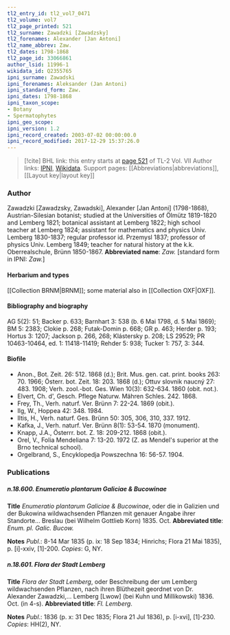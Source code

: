 ```yaml
---
tl2_entry_id: tl2_vol7_0471
tl2_volume: vol7
tl2_page_printed: 521
tl2_surname: Zawadzki [Zawadzsky]
tl2_forenames: Alexander [Jan Antoni]
tl2_name_abbrev: Zaw.
tl2_dates: 1798-1868
tl2_page_id: 33066861
author_lsid: 11996-1
wikidata_id: Q2355765
ipni_surname: Zawadski
ipni_forenames: Aleksander (Jan Antoni)
ipni_standard_form: Zaw.
ipni_dates: 1798-1868
ipni_taxon_scope: 
- Botany
- Spermatophytes
ipni_geo_scope: 
ipni_version: 1.2
ipni_record_created: 2003-07-02 00:00:00.0
ipni_record_modified: 2017-12-29 15:37:26.0
---
```


> [!cite] BHL link: this entry starts at [page 521](https://www.biodiversitylibrary.org/page/33066861) of TL-2 Vol. VII
> Author links: [IPNI](https://www.ipni.org/a/11996-1), [Wikidata](https://www.wikidata.org/wiki/Q2355765). Support pages: [[Abbreviations|abbreviations]], [[Layout key|layout key]]

### Author

Zawadzki \[Zawadzsky, Zawadski\], Alexander \[Jan Antoni\] (1798-1868), Austrian-Silesian botanist; studied at the Universities of Ölmütz 1819-1820 and Lemberg 1821; botanical assistant at Lemberg 1822; high school teacher at Lemberg 1824; assistant for mathematics and physics Univ. Lemberg 1830-1837; regular professor id. Przemysl 1837; professor of physics Univ. Lemberg 1849; teacher for natural history at the k.k. Oberrealschule, Brünn 1850-1867. 
**Abbreviated name**: *Zaw.* \[standard form in IPNI: *Zaw.*\]

#### Herbarium and types

[[Collection BRNM|BRNM]]; some material also in [[Collection OXF|OXF]].

#### Bibliography and biography

AG 5(2): 51; Backer p. 633; Barnhart 3: 538 (b. 6 Mai 1798, d. 5 Mai 1869); BM 5: 2383; Clokie p. 268; Futak-Domin p. 668; GR p. 463; Herder p. 193; Hortus 3: 1207; Jackson p. 266, 268; Klástersky p. 208; LS 29529; PR 10463-10464, ed. 1: 11418-11419; Rehder 5: 938; Tucker 1: 757, 3: 344.

#### Biofile

- Anon., Bot. Zeit. 26: 512. 1868 (d.); Brit. Mus. gen. cat. print. books 263: 70. 1966; Österr. bot. Zeit. 18: 203. 1868 (d.); Ottuv slovnik naucný 27: 483. 1908; Verh. zool.-bot. Ges. Wien 10(3): 632-634. 1860 (obit. not.).
- Elvert, Ch. d', Gesch. Pflege Naturw. Mähren Schles. 242. 1868.
- Frey, Th., Verh. naturf. Ver. Brünn 7: 22-24. 1869 (obit.).
- Ilg, W., Hoppea 42: 348. 1984.
- Iltis, H., Verh. naturf. Ges. Brünn 50: 305, 306, 310, 337. 1912.
- Kafka, J., Verh. naturf. Ver. Brünn 8(1): 53-54. 1870 (monument).
- Knapp, J.A., Österrr. bot. Z. 18: 209-212. 1868 (obit.).
- Orel, V., Folia Mendeliana 7: 13-20. 1972 (Z. as Mendel's superior at the Brno technical school).
- Orgelbrand, S., Encyklopedja Powszechna 16: 56-57. 1904.

### Publications

##### n.18.600. Enumeratio plantarum Galiciae & Bucowinae

**Title**
*Enumeratio plantarum Galiciae & Bucowinae*, oder die in Galizien und der Bukowina wildwachsenden Pflanzen mit genauer Angabe ihrer Standorte... Breslau (bei Wilhelm Gottlieb Korn) 1835. Oct.
**Abbreviated title**: *Enum. pl. Galic. Bucow.*

**Notes**
*Publ*.: 8-14 Mar 1835 (p. ix: 18 Sep 1834; Hinrichs; Flora 21 Mai 1835), p. \[i\]-xxiv, \[1\]-200. *Copies*: G, NY.

##### n.18.601. Flora der Stadt Lemberg

**Title**
*Flora der Stadt Lemberg*, oder Beschreibung der um Lemberg wildwachsenden Pflanzen, nach ihren Blüthezeit geordnet von Dr. Alexander Zawadzki,... Lemberg \[Lwow\] (bei Kuhn und Millikowski) 1836. Oct. (in 4-s).
**Abbreviated title**: *Fl. Lemberg*.

**Notes**
*Publ*.: 1836 (p. x: 31 Dec 1835; Flora 21 Jul 1836), p. \[i-xvi\], \[1\]-230. *Copies*: HH(2), NY.

